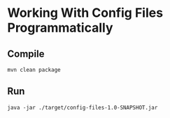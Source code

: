 # Working With Config Files Programmatically

## Compile
`mvn clean package`

## Run 
`java -jar ./target/config-files-1.0-SNAPSHOT.jar`


